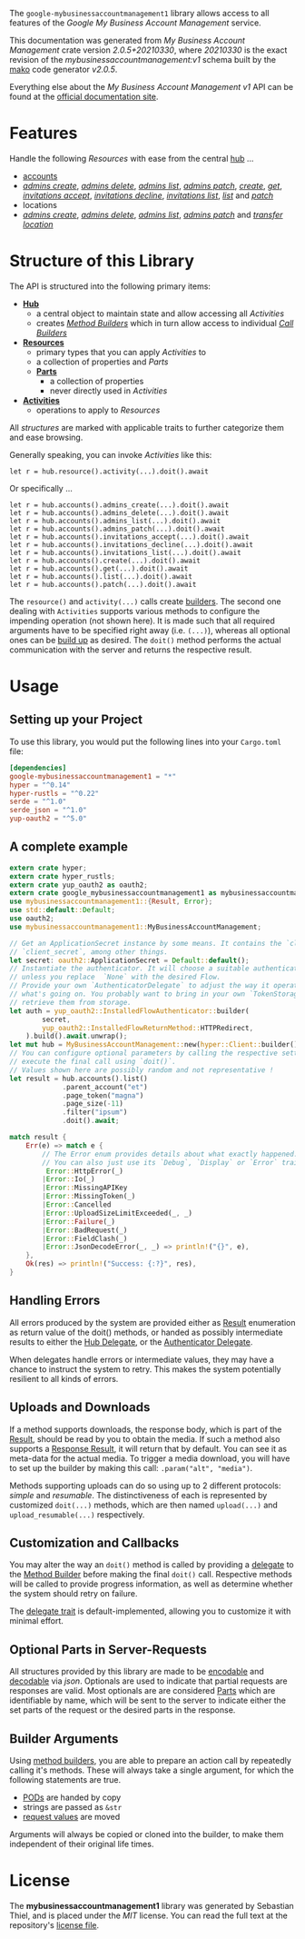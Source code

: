 <!---
DO NOT EDIT !
This file was generated automatically from 'src/mako/api/README.md.mako'
DO NOT EDIT !
-->
The `google-mybusinessaccountmanagement1` library allows access to all features of the *Google My Business Account Management* service.

This documentation was generated from *My Business Account Management* crate version *2.0.5+20210330*, where *20210330* is the exact revision of the *mybusinessaccountmanagement:v1* schema built by the [mako](http://www.makotemplates.org/) code generator *v2.0.5*.

Everything else about the *My Business Account Management* *v1* API can be found at the
[official documentation site](https://developers.google.com/my-business/).
# Features

Handle the following *Resources* with ease from the central [hub](https://docs.rs/google-mybusinessaccountmanagement1/2.0.5+20210330/google_mybusinessaccountmanagement1/MyBusinessAccountManagement) ... 

* [accounts](https://docs.rs/google-mybusinessaccountmanagement1/2.0.5+20210330/google_mybusinessaccountmanagement1/api::Account)
 * [*admins create*](https://docs.rs/google-mybusinessaccountmanagement1/2.0.5+20210330/google_mybusinessaccountmanagement1/api::AccountAdminCreateCall), [*admins delete*](https://docs.rs/google-mybusinessaccountmanagement1/2.0.5+20210330/google_mybusinessaccountmanagement1/api::AccountAdminDeleteCall), [*admins list*](https://docs.rs/google-mybusinessaccountmanagement1/2.0.5+20210330/google_mybusinessaccountmanagement1/api::AccountAdminListCall), [*admins patch*](https://docs.rs/google-mybusinessaccountmanagement1/2.0.5+20210330/google_mybusinessaccountmanagement1/api::AccountAdminPatchCall), [*create*](https://docs.rs/google-mybusinessaccountmanagement1/2.0.5+20210330/google_mybusinessaccountmanagement1/api::AccountCreateCall), [*get*](https://docs.rs/google-mybusinessaccountmanagement1/2.0.5+20210330/google_mybusinessaccountmanagement1/api::AccountGetCall), [*invitations accept*](https://docs.rs/google-mybusinessaccountmanagement1/2.0.5+20210330/google_mybusinessaccountmanagement1/api::AccountInvitationAcceptCall), [*invitations decline*](https://docs.rs/google-mybusinessaccountmanagement1/2.0.5+20210330/google_mybusinessaccountmanagement1/api::AccountInvitationDeclineCall), [*invitations list*](https://docs.rs/google-mybusinessaccountmanagement1/2.0.5+20210330/google_mybusinessaccountmanagement1/api::AccountInvitationListCall), [*list*](https://docs.rs/google-mybusinessaccountmanagement1/2.0.5+20210330/google_mybusinessaccountmanagement1/api::AccountListCall) and [*patch*](https://docs.rs/google-mybusinessaccountmanagement1/2.0.5+20210330/google_mybusinessaccountmanagement1/api::AccountPatchCall)
* locations
 * [*admins create*](https://docs.rs/google-mybusinessaccountmanagement1/2.0.5+20210330/google_mybusinessaccountmanagement1/api::LocationAdminCreateCall), [*admins delete*](https://docs.rs/google-mybusinessaccountmanagement1/2.0.5+20210330/google_mybusinessaccountmanagement1/api::LocationAdminDeleteCall), [*admins list*](https://docs.rs/google-mybusinessaccountmanagement1/2.0.5+20210330/google_mybusinessaccountmanagement1/api::LocationAdminListCall), [*admins patch*](https://docs.rs/google-mybusinessaccountmanagement1/2.0.5+20210330/google_mybusinessaccountmanagement1/api::LocationAdminPatchCall) and [*transfer location*](https://docs.rs/google-mybusinessaccountmanagement1/2.0.5+20210330/google_mybusinessaccountmanagement1/api::LocationTransferLocationCall)




# Structure of this Library

The API is structured into the following primary items:

* **[Hub](https://docs.rs/google-mybusinessaccountmanagement1/2.0.5+20210330/google_mybusinessaccountmanagement1/MyBusinessAccountManagement)**
    * a central object to maintain state and allow accessing all *Activities*
    * creates [*Method Builders*](https://docs.rs/google-mybusinessaccountmanagement1/2.0.5+20210330/google_mybusinessaccountmanagement1/client::MethodsBuilder) which in turn
      allow access to individual [*Call Builders*](https://docs.rs/google-mybusinessaccountmanagement1/2.0.5+20210330/google_mybusinessaccountmanagement1/client::CallBuilder)
* **[Resources](https://docs.rs/google-mybusinessaccountmanagement1/2.0.5+20210330/google_mybusinessaccountmanagement1/client::Resource)**
    * primary types that you can apply *Activities* to
    * a collection of properties and *Parts*
    * **[Parts](https://docs.rs/google-mybusinessaccountmanagement1/2.0.5+20210330/google_mybusinessaccountmanagement1/client::Part)**
        * a collection of properties
        * never directly used in *Activities*
* **[Activities](https://docs.rs/google-mybusinessaccountmanagement1/2.0.5+20210330/google_mybusinessaccountmanagement1/client::CallBuilder)**
    * operations to apply to *Resources*

All *structures* are marked with applicable traits to further categorize them and ease browsing.

Generally speaking, you can invoke *Activities* like this:

```Rust,ignore
let r = hub.resource().activity(...).doit().await
```

Or specifically ...

```ignore
let r = hub.accounts().admins_create(...).doit().await
let r = hub.accounts().admins_delete(...).doit().await
let r = hub.accounts().admins_list(...).doit().await
let r = hub.accounts().admins_patch(...).doit().await
let r = hub.accounts().invitations_accept(...).doit().await
let r = hub.accounts().invitations_decline(...).doit().await
let r = hub.accounts().invitations_list(...).doit().await
let r = hub.accounts().create(...).doit().await
let r = hub.accounts().get(...).doit().await
let r = hub.accounts().list(...).doit().await
let r = hub.accounts().patch(...).doit().await
```

The `resource()` and `activity(...)` calls create [builders][builder-pattern]. The second one dealing with `Activities` 
supports various methods to configure the impending operation (not shown here). It is made such that all required arguments have to be 
specified right away (i.e. `(...)`), whereas all optional ones can be [build up][builder-pattern] as desired.
The `doit()` method performs the actual communication with the server and returns the respective result.

# Usage

## Setting up your Project

To use this library, you would put the following lines into your `Cargo.toml` file:

```toml
[dependencies]
google-mybusinessaccountmanagement1 = "*"
hyper = "^0.14"
hyper-rustls = "^0.22"
serde = "^1.0"
serde_json = "^1.0"
yup-oauth2 = "^5.0"
```

## A complete example

```Rust
extern crate hyper;
extern crate hyper_rustls;
extern crate yup_oauth2 as oauth2;
extern crate google_mybusinessaccountmanagement1 as mybusinessaccountmanagement1;
use mybusinessaccountmanagement1::{Result, Error};
use std::default::Default;
use oauth2;
use mybusinessaccountmanagement1::MyBusinessAccountManagement;

// Get an ApplicationSecret instance by some means. It contains the `client_id` and 
// `client_secret`, among other things.
let secret: oauth2::ApplicationSecret = Default::default();
// Instantiate the authenticator. It will choose a suitable authentication flow for you, 
// unless you replace  `None` with the desired Flow.
// Provide your own `AuthenticatorDelegate` to adjust the way it operates and get feedback about 
// what's going on. You probably want to bring in your own `TokenStorage` to persist tokens and
// retrieve them from storage.
let auth = yup_oauth2::InstalledFlowAuthenticator::builder(
        secret,
        yup_oauth2::InstalledFlowReturnMethod::HTTPRedirect,
    ).build().await.unwrap();
let mut hub = MyBusinessAccountManagement::new(hyper::Client::builder().build(hyper_rustls::HttpsConnector::with_native_roots()), auth);
// You can configure optional parameters by calling the respective setters at will, and
// execute the final call using `doit()`.
// Values shown here are possibly random and not representative !
let result = hub.accounts().list()
             .parent_account("et")
             .page_token("magna")
             .page_size(-11)
             .filter("ipsum")
             .doit().await;

match result {
    Err(e) => match e {
        // The Error enum provides details about what exactly happened.
        // You can also just use its `Debug`, `Display` or `Error` traits
         Error::HttpError(_)
        |Error::Io(_)
        |Error::MissingAPIKey
        |Error::MissingToken(_)
        |Error::Cancelled
        |Error::UploadSizeLimitExceeded(_, _)
        |Error::Failure(_)
        |Error::BadRequest(_)
        |Error::FieldClash(_)
        |Error::JsonDecodeError(_, _) => println!("{}", e),
    },
    Ok(res) => println!("Success: {:?}", res),
}

```
## Handling Errors

All errors produced by the system are provided either as [Result](https://docs.rs/google-mybusinessaccountmanagement1/2.0.5+20210330/google_mybusinessaccountmanagement1/client::Result) enumeration as return value of
the doit() methods, or handed as possibly intermediate results to either the 
[Hub Delegate](https://docs.rs/google-mybusinessaccountmanagement1/2.0.5+20210330/google_mybusinessaccountmanagement1/client::Delegate), or the [Authenticator Delegate](https://docs.rs/yup-oauth2/*/yup_oauth2/trait.AuthenticatorDelegate.html).

When delegates handle errors or intermediate values, they may have a chance to instruct the system to retry. This 
makes the system potentially resilient to all kinds of errors.

## Uploads and Downloads
If a method supports downloads, the response body, which is part of the [Result](https://docs.rs/google-mybusinessaccountmanagement1/2.0.5+20210330/google_mybusinessaccountmanagement1/client::Result), should be
read by you to obtain the media.
If such a method also supports a [Response Result](https://docs.rs/google-mybusinessaccountmanagement1/2.0.5+20210330/google_mybusinessaccountmanagement1/client::ResponseResult), it will return that by default.
You can see it as meta-data for the actual media. To trigger a media download, you will have to set up the builder by making
this call: `.param("alt", "media")`.

Methods supporting uploads can do so using up to 2 different protocols: 
*simple* and *resumable*. The distinctiveness of each is represented by customized 
`doit(...)` methods, which are then named `upload(...)` and `upload_resumable(...)` respectively.

## Customization and Callbacks

You may alter the way an `doit()` method is called by providing a [delegate](https://docs.rs/google-mybusinessaccountmanagement1/2.0.5+20210330/google_mybusinessaccountmanagement1/client::Delegate) to the 
[Method Builder](https://docs.rs/google-mybusinessaccountmanagement1/2.0.5+20210330/google_mybusinessaccountmanagement1/client::CallBuilder) before making the final `doit()` call. 
Respective methods will be called to provide progress information, as well as determine whether the system should 
retry on failure.

The [delegate trait](https://docs.rs/google-mybusinessaccountmanagement1/2.0.5+20210330/google_mybusinessaccountmanagement1/client::Delegate) is default-implemented, allowing you to customize it with minimal effort.

## Optional Parts in Server-Requests

All structures provided by this library are made to be [encodable](https://docs.rs/google-mybusinessaccountmanagement1/2.0.5+20210330/google_mybusinessaccountmanagement1/client::RequestValue) and 
[decodable](https://docs.rs/google-mybusinessaccountmanagement1/2.0.5+20210330/google_mybusinessaccountmanagement1/client::ResponseResult) via *json*. Optionals are used to indicate that partial requests are responses 
are valid.
Most optionals are are considered [Parts](https://docs.rs/google-mybusinessaccountmanagement1/2.0.5+20210330/google_mybusinessaccountmanagement1/client::Part) which are identifiable by name, which will be sent to 
the server to indicate either the set parts of the request or the desired parts in the response.

## Builder Arguments

Using [method builders](https://docs.rs/google-mybusinessaccountmanagement1/2.0.5+20210330/google_mybusinessaccountmanagement1/client::CallBuilder), you are able to prepare an action call by repeatedly calling it's methods.
These will always take a single argument, for which the following statements are true.

* [PODs][wiki-pod] are handed by copy
* strings are passed as `&str`
* [request values](https://docs.rs/google-mybusinessaccountmanagement1/2.0.5+20210330/google_mybusinessaccountmanagement1/client::RequestValue) are moved

Arguments will always be copied or cloned into the builder, to make them independent of their original life times.

[wiki-pod]: http://en.wikipedia.org/wiki/Plain_old_data_structure
[builder-pattern]: http://en.wikipedia.org/wiki/Builder_pattern
[google-go-api]: https://github.com/google/google-api-go-client

# License
The **mybusinessaccountmanagement1** library was generated by Sebastian Thiel, and is placed 
under the *MIT* license.
You can read the full text at the repository's [license file][repo-license].

[repo-license]: https://github.com/Byron/google-apis-rsblob/main/LICENSE.md
